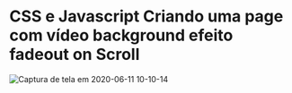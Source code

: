 # CSS e Javascript Criando uma page com vídeo background efeito fadeout on Scroll


![Captura de tela em 2020-06-11 10-10-14](https://user-images.githubusercontent.com/27355729/84396310-4d7df580-abcc-11ea-9fdf-f7c15de43188.png)
